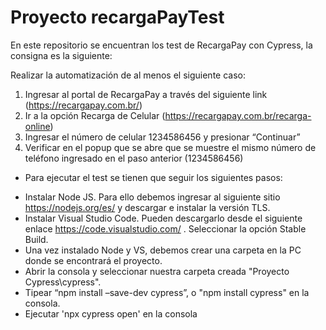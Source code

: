 # Proyecto recargaPayTest
En este repositorio se encuentran los test de RecargaPay con Cypress, la consigna es la siguiente:

Realizar la automatización de al menos el siguiente caso:

1) Ingresar al portal de RecargaPay a través del siguiente link (https://recargapay.com.br/)
2) Ir a la opción Recarga de Celular (https://recargapay.com.br/recarga-online)
3) Ingresar el número de celular 1234586456 y presionar “Continuar”
4) Verificar en el popup que se abre que se muestre el mismo número de teléfono ingresado en el paso anterior (1234586456)

 
- Para ejecutar el test se tienen que seguir los siguientes pasos:
 
* Instalar Node JS. Para ello debemos ingresar al siguiente sitio https://nodejs.org/es/ y descargar e instalar la versión TLS.
* Instalar Visual Studio Code. Pueden descargarlo desde el siguiente enlace https://code.visualstudio.com/ . Seleccionar la opción Stable Build.
* Una vez instalado Node y VS, debemos crear una carpeta en la PC donde se encontrará el proyecto.
* Abrir la consola y seleccionar nuestra carpeta creada "Proyecto Cypress\cypress".
* Tipear “npm install –save-dev cypress”, o "npm install cypress" en la consola.
* Ejecutar 'npx cypress open' en la consola
